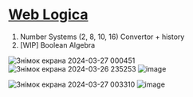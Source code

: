 # [Web Logica](https://kyrylo-ua.github.io/Web_Logica/)
1) Number Systems (2, 8, 10, 16) Convertor + history
2) [WIP] Boolean Algebra

![Знімок екрана 2024-03-27 000451](https://github.com/KYRYLO-UA/Web_Logica/assets/60113306/588cf516-7cbf-4076-9218-7c6471f1efaa)
![Знімок екрана 2024-03-26 235253](https://github.com/KYRYLO-UA/Web_Logica/assets/60113306/28663a07-9306-4279-a187-e9403dc6bfa6)
![image](https://github.com/KYRYLO-UA/Web_Logica/assets/60113306/b14aff55-afb5-4541-8a6a-811fb48eac96)

![Знімок екрана 2024-03-27 003310](https://github.com/KYRYLO-UA/Web_Logica/assets/60113306/d7d00b62-2623-49b1-837c-1c10923726f2)
![image](https://github.com/KYRYLO-UA/Web_Logica/assets/60113306/6a3eeadb-cb82-4565-a40e-ba0251f58e74)
